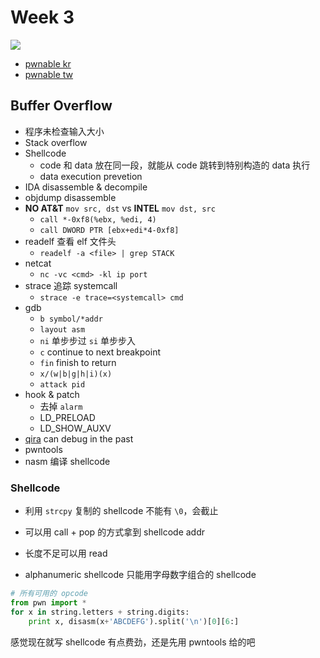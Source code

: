 # Week 3

![](image-20200714153056309.png)

- [pwnable kr](http://pwnable.kr)
- [pwnable tw](http://pwnable.tw)

## Buffer Overflow

- 程序未检查输入大小
- Stack overflow
- Shellcode
  - code 和 data 放在同一段，就能从 code 跳转到特别构造的 data 执行
  - data execution prevetion
- IDA disassemble & decompile
- objdump disassemble
- **NO AT&T** `mov src, dst` vs **INTEL** `mov dst, src`
  - `call *-0xf8(%ebx, %edi, 4)`
  - `call DWORD PTR [ebx+edi*4-0xf8]`
- readelf 查看 elf 文件头
  - `readelf -a <file> | grep STACK`
- netcat
  - `nc -vc <cmd> -kl ip port`
- strace 追踪 systemcall
  - `strace -e trace=<systemcall> cmd`
- gdb
  - `b symbol/*addr`
  - `layout asm`
  - `ni` 单步步过 `si` 单步步入
  - `c` continue to next breakpoint
  - `fin` finish to return
  - `x/(w|b|g|h|i)(x)`
  - `attack pid`
- hook & patch
  - 去掉 `alarm`
  - LD_PRELOAD
  - LD_SHOW_AUXV
- [qira](http://qira.me) can debug in the past
- pwntools
- nasm 编译 shellcode

### Shellcode

- 利用 `strcpy` 复制的 shellcode 不能有 `\0`，会截止
- 可以用 call + pop 的方式拿到 shellcode addr
- 长度不足可以用 read

- alphanumeric shellcode 只能用字母数字组合的 shellcode

```python
# 所有可用的 opcode
from pwn import *
for x in string.letters + string.digits:
    print x, disasm(x+'ABCDEFG').split('\n')[0][6:]
```

感觉现在就写 shellcode 有点费劲，还是先用 pwntools 给的吧